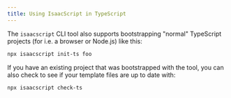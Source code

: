 ```yaml
---
title: Using IsaacScript in TypeScript
---
```


The `isaacscript` CLI tool also supports bootstrapping "normal" TypeScript projects (for i.e. a browser or Node.js) like this:

```sh
npx isaacscript init-ts foo
```

If you have an existing project that was bootstrapped with the tool, you can also check to see if your template files are up to date with:

```sh
npx isaacscript check-ts
```

